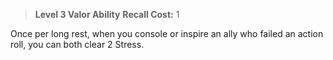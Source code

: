 > **Level 3 Valor Ability**
> **Recall Cost:** 1

Once per long rest, when you console or inspire an ally who failed an action roll, you can both clear 2 Stress.
